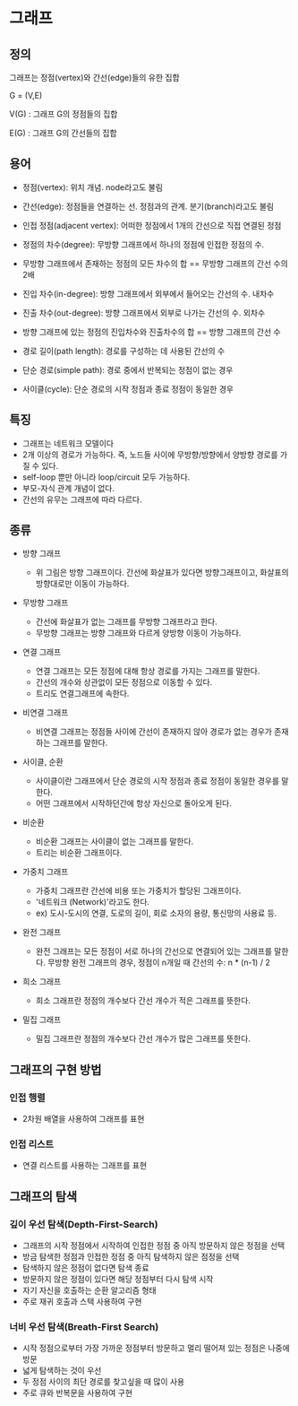 # 그래프

## 정의

그래프는 정점(vertex)와 간선(edge)들의 유한 집합

G = (V,E)

V(G) : 그래프 G의 정점들의 집합


E(G) : 그래프 G의 간선들의 집합
## 용어
- 정점(vertex): 위치 개념. node라고도 불림
- 간선(edge): 정점들을 연결하는 선. 정점과의 관계. 분기(branch)라고도 불림 
- 인접 정점(adjacent vertex): 어떠한 정점에서 1개의 간선으로 직접 연결된 정점

- 정점의 차수(degree): 무방향 그래프에서 하나의 정점에 인접한 정점의 수.

- 무방향 그래프에서 존재하는 정점의 모든 차수의 합 == 무방향 그래프의 간선 수의 2배

- 진입 차수(in-degree): 방향 그래프에서 외부에서 들어오는 간선의 수. 내차수

- 진출 차수(out-degree): 방향 그래프에서 외부로 나가는 간선의 수. 외차수

- 방향 그래프에 있는 정점의 진입차수와 진출차수의 합 == 방향 그래프의 간선 수

- 경로 길이(path length): 경로를 구성하는 데 사용된 간선의 수

- 단순 경로(simple path): 경로 중에서 반복되는 정점이 없는 경우

- 사이클(cycle): 단순 경로의 시작 정점과 종료 정점이 동일한 경우

## 특징

- 그래프는 네트워크 모델이다
- 2개 이상의 경로가 가능하다.
  즉, 노드들 사이에 무방향/방향에서 양방향 경로를 가질 수 있다.
- self-loop 뿐만 아니라 loop/circuit 모두 가능하다.
- 부모-자식 관계 개념이 없다.
- 간선의 유무는 그래프에 따라 다르다.


## 종류

- 방향 그래프
  - 위 그림은 방향 그래프이다. 간선에 화살표가 있다면 방향그래프이고, 화살표의 방향대로만 이동이 가능하다.



- 무방향 그래프
  - 간선에 화살표가 없는 그래프를 무방향 그래프라고 한다. 
  - 무방향 그래프는 방향 그래프와 다르게 양방향 이동이 가능하다.
   


- 연결 그래프
  - 연결 그래프는 모든 정점에 대해 항상 경로를 가지는 그래프를 말한다. 
  - 간선의 개수와 상관없이 모든 정점으로 이동할 수 있다. 
  - 트리도 연결그래프에 속한다.


- 비연결 그래프
  - 비연결 그래프는 정점들 사이에 간선이 존재하지 않아 경로가 없는 경우가 존재하는 그래프를 말한다. 


- 사이클, 순환
  - 사이클이란 그래프에서 단순 경로의 시작 정점과 종료 정점이 동일한 경우를 말한다. 
  - 어떤 그래프에서 시작하던간에 항상 자신으로 돌아오게 된다.


- 비순환
  - 비순환 그래프는 사이클이 없는 그래프를 말한다.
  - 트리는 비순환 그래프이다.


- 가중치 그래프
  - 가중치 그래프란 간선에 비용 또는 가중치가 할당된 그래프이다.
  - '네트워크 (Network)'라고도 한다. 
  - ex) 도시-도시의 연결, 도로의 길이, 회로 소자의 용량, 통신망의 사용료 등.


- 완전 그래프
  - 완전 그래프는 모든 정점이 서로 하나의 간선으로 연결되어 있는 그래프를 말한다.
    무방향 완전 그래프의 경우, 정점이 n개일 때 간선의 수: n * (n-1) / 2


- 희소 그래프
  - 희소 그래프란 정점의 개수보다 간선 개수가 적은 그래프를 뜻한다.


- 밀집 그래프
  - 밀집 그래프란 정점의 개수보다 간선 개수가 많은 그래프를 뜻한다.


## 그래프의 구현 방법

### 인접 행렬
- 2차원 배열을 사용하여 그래프를 표현

### 인접 리스트
- 연결 리스트를 사용하는 그래프를 표현


## 그래프의 탐색

### 깊이 우선 탐색(Depth-First-Search)
- 그래프의 시작 정점에서 시작하여 인접한 정점 중 아직 방문하지 않은 정점을 선택
- 방금 탐색한 정점과 인접한 정점 중 아직 탐색하지 않은 점정을 선택
- 탐색하지 않은 정점이 없다면 탐색 종료
- 방문하지 않은 정점이 있다면 해당 정점부터 다시 탐색 시작
- 자기 자신을 호출하는 순환 알고리즘 형태
- 주로 재귀 호출과 스택 사용하여 구현

### 너비 우선 탐색(Breath-First Search)
- 시작 정점으로부터 가장 가까운 정점부터 방문하고 멀리 떨어져 있는 정점은 나중에 방문
- 넓게 탐색하는 것이 우선
- 두 정점 사이의 최단 경로를 찾고싶을 때 많이 사용
- 주로 큐와 반복문을 사용하여 구현
